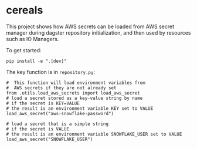 # cereals

This project shows how AWS secrets can be loaded from AWS secret manager during dagster repository initialization, and then used by resources such as IO Managers.

To get started:

```
pip install -e ".[dev]"
```

The key function is in `repository.py`:

```
#  This function will load environment variables from 
#  AWS secrets if they are not already set
from .utils.load_aws_secrets import load_aws_secret
# load a secret stored as a key-value string by name
# if the secret is KEY=VALUE 
# the result is an environment variable KEY set to VALUE
load_aws_secret("aws-snowflake-password")

# load a secret that is a simple string
# if the secret is VALUE 
# the result is an environment variable SNOWFLAKE_USER set to VALUE
load_aws_secret("SNOWFLAKE_USER")
```